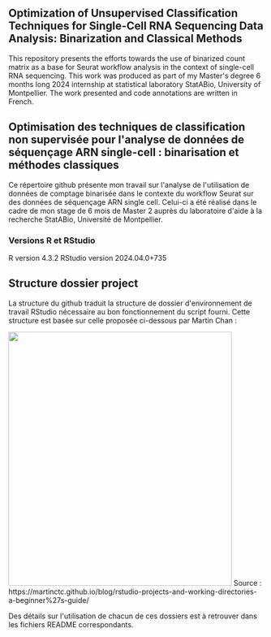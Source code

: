 ## Optimization of Unsupervised Classification Techniques for Single-Cell RNA Sequencing Data Analysis: Binarization and Classical Methods

This repository presents the efforts towards the use of binarized count matrix as a base for Seurat workflow analysis in the context of single-cell RNA sequencing.
This work was produced as part of my Master's degree 6 months long 2024 internship at statistical laboratory StatABio, University of Montpellier.
The work presented and code annotations are written in French. 

## Optimisation des techniques de classification non supervisée pour l'analyse de données de séquençage ARN single-cell : binarisation et méthodes classiques

Ce répertoire github présente mon travail sur l'analyse de l'utilisation de données de comptage binarisée dans le contexte du workflow Seurat sur des données de séquençage ARN single cell. 
Celui-ci a été réalisé dans le cadre de mon stage de 6 mois de Master 2 auprès du laboratoire d'aide à la recherche StatABio, Université de Montpellier.

### Versions R et RStudio

R version 4.3.2
RStudio version 2024.04.0+735

## Structure dossier project 

La structure du github traduit la structure de dossier d'environnement de travail RStudio nécessaire au bon fonctionnement du script fourni. 
Cette structure est basée sur celle proposée ci-dessous par Martin Chan :

<img src="https://raw.githubusercontent.com/martinctc/blog/master/images/RPROJECT_2000dpi.png" width="440" height="500"/>
Source : https://martinctc.github.io/blog/rstudio-projects-and-working-directories-a-beginner%27s-guide/ 

Des détails sur l'utilisation de chacun de ces dossiers est à retrouver dans les fichiers README correspondants.
